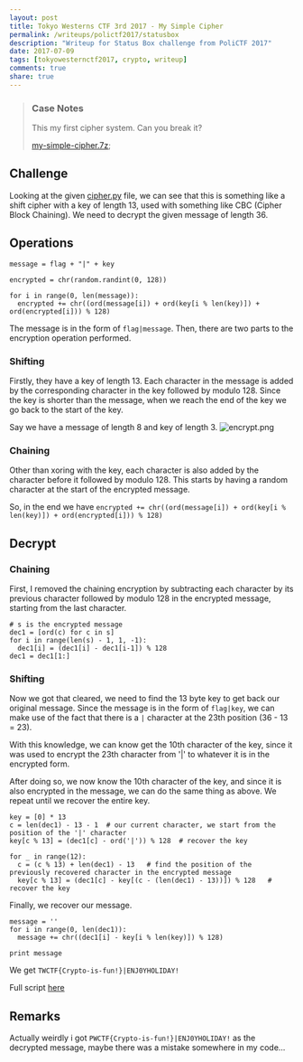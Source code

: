 ```yaml
---
layout: post
title: Tokyo Westerns CTF 3rd 2017 - My Simple Cipher
permalink: /writeups/polictf2017/statusbox
description: "Writeup for Status Box challenge from PoliCTF 2017"
date: 2017-07-09
tags: [tokyowesternctf2017, crypto, writeup]
comments: true
share: true
---
```


> ### Case Notes 
>
> This my first cipher system. Can you break it?
>
> [my-simple-cipher.7z](https://github.com/dowsll/dowsll.github.io/blob/master/_posts/writeups/tokyowesternsctf2017/mysimplecipher/my-simple-cipher.7z-bb72c6605237320dfaf8eb3459e8806d27ceb73f118224ec3acbf5f77aa836d1);

## Challenge
Looking at the given [cipher.py](https://github.com/dowsll/dowsll.github.io/blob/master/_posts/writeups/tokyowesternsctf2017/mysimplecipher/cipher.py) file, we can see that this is something like a shift cipher with a key of length 13, used with something like CBC (Cipher Block Chaining). We need to decrypt the given message of length 36.

## Operations
```
message = flag + "|" + key

encrypted = chr(random.randint(0, 128))

for i in range(0, len(message)):
  encrypted += chr((ord(message[i]) + ord(key[i % len(key)]) + ord(encrypted[i])) % 128)
```

The message is in the form of `flag|message`. Then, there are two parts to the encryption operation performed.

### Shifting
Firstly, they have a key of length 13. Each character in the message is added by the corresponding character in the key followed by modulo 128. Since the key is shorter than the message, when we reach the end of the key we go back to the start of the key.

Say we have a message of length 8 and key of length 3.
![encrypt.png](https://github.com/dowsll/dowsll.github.io/blob/master/_posts/writeups/tokyowesternsctf2017/mysimplecipher/encrypt.png)

### Chaining
Other than xoring with the key, each character is also added by the character before it followed by modulo 128. This starts by having a random character at the start of the encrypted message.

So, in the end we have `encrypted += chr((ord(message[i]) + ord(key[i % len(key)]) + ord(encrypted[i])) % 128)`

## Decrypt
### Chaining
First, I removed the chaining encryption by subtracting each character by its previous character followed by modulo 128 in the encrypted message, starting from the last character.

```
# s is the encrypted message
dec1 = [ord(c) for c in s]  
for i in range(len(s) - 1, 1, -1):
  dec1[i] = (dec1[i] - dec1[i-1]) % 128
dec1 = dec1[1:]
```

### Shifting
Now we got that cleared, we need to find the 13 byte key to get back our original message. Since the message is in the form of `flag|key`, we can make use of the fact that there is a `|` character at the 23th position (36 - 13 = 23).

With this knowledge, we can know get the 10th character of the key, since it was used to encrypt the 23th character from '|' to whatever it is in the encrypted form.

After doing so, we now know the 10th character of the key, and since it is also encrypted in the message, we can do the same thing as above. We repeat until we recover the entire key.

```
key = [0] * 13
c = len(dec1) - 13 - 1  # our current character, we start from the position of the '|' character
key[c % 13] = (dec1[c] - ord('|')) % 128  # recover the key

for _ in range(12):
  c = (c % 13) + len(dec1) - 13   # find the position of the previously recovered character in the encrypted message
  key[c % 13] = (dec1[c] - key[(c - (len(dec1) - 13))]) % 128   # recover the key
```

Finally, we recover our message.

```
message = ''
for i in range(0, len(dec1)):
  message += chr((dec1[i] - key[i % len(key)]) % 128)

print message
```

We get `TWCTF{Crypto-is-fun!}|ENJ0YHOLIDAY!`

Full script [here](https://github.com/dowsll/dowsll.github.io/blob/master/_posts/writeups/tokyowesternsctf2017/mysimplecipher/decipher.py)

## Remarks
Actually weirdly i got `PWCTF{Crypto-is-fun!}|ENJ0YHOLIDAY!` as the decrypted message, maybe there was a mistake somewhere in my code...